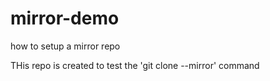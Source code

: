 # mirror-demo
how to setup a mirror repo

THis repo is created to test the 'git clone --mirror' command
